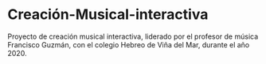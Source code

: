 # Creación-Musical-interactiva
Proyecto de creación musical interactiva, liderado por el profesor de música Francisco Guzmán, con el colegio Hebreo de Viña del Mar, durante el año 2020.
